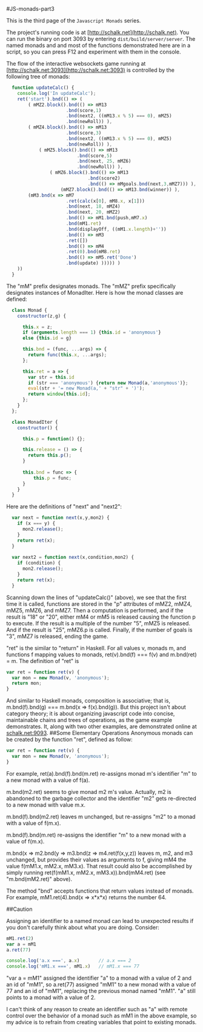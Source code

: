 #JS-monads-part3
 
This is the third page of the `Javascript Monads` series.  

The project's running code is at [http://schalk.net](http://schalk.net). You can run the binary on port 3093 by entering `dist/build/server/server`. The named monads and and most of the functions demonstrated here are in a script, so you can press F12 and experiment with them in the console.

The flow of the interactive websockets game running at [http://schalk.net:3093](http://schalk.net:3093) is controlled by the following tree of monads:

```javascript
  function updateCalc() { 
    console.log('In updateCalc');
    ret('start').bnd(() => (
        ( mMZ2.block().bnd(() => mM13
                      .bnd(score,1)
                      .bnd(next2, ((mM13.x % 5) === 0), mMZ5) 
                      .bnd(newRoll)) ),
        ( mMZ4.block().bnd(() => mM13
                      .bnd(score,3)
                      .bnd(next2, ((mM13.x % 5) === 0), mMZ5) 
                      .bnd(newRoll)) ),
            ( mMZ5.block().bnd(() => mM13
                          .bnd(score,5)
                          .bnd(next, 25, mMZ6)
                          .bnd(newRoll)) ),
                ( mMZ6.block().bnd(() => mM13
                              .bnd(score2) 
                              .bnd(() => mMgoals.bnd(next,3,mMZ7))) ),
                    (mMZ7.block().bnd(() => mM13.bnd(winner)) ),                 
        (mM3.bnd(x => mM7
                      .ret(calc(x[0], mM8.x, x[1]))
                      .bnd(next, 18, mMZ4)
                      .bnd(next, 20, mMZ2) 
                      .bnd(() => mM1.bnd(push,mM7.x)
                      .bnd(mM1.ret)
                      .bnd(displayOff, ((mM1.x.length)+''))
                      .bnd(() => mM3
                      .ret([])
                      .bnd(() => mM4
                      .ret(0).bnd(mM8.ret)
                      .bnd(() => mM5.ret('Done')
                      .bnd(update) ))))) ) 
    ))     
  }
```

The "mM" prefix designates monads. The "mMZ" prefix specifically designates instances of MonadIter. Here is how the monad classes are defined:

```javascript
  class Monad {
    constructor(z,g) {

      this.x = z;
      if (arguments.length === 1) {this.id = 'anonymous'}
      else {this.id = g}

      this.bnd = (func, ...args) => {
        return func(this.x, ...args);
      };

      this.ret = a => {
        var str = this.id
        if (str === 'anonymous') {return new Monad(a,'anonymous')};
        eval(str + '= new Monad(a,' + "str" + ')'); 
        return window[this.id];
      };
    }
  };

  class MonadIter {
    constructor() {

      this.p = function() {};

      this.release = () => {
        return this.p();
      }
 
      this.bnd = func => {
          this.p = func;
      }
    }
  }
```
Here are the definitions of "next" and "next2":

```javascript
  var next = function next(x,y,mon2) {
    if (x === y) {
      mon2.release();
    }
    return ret(x);
  }
  
  var next2 = function next(x,condition,mon2) {
    if (condition) {
      mon2.release();
    }
    return ret(x);
  }
```
Scanning down the lines of "updateCalc()" (above), we see that the first time it is called, functions are stored in the "p" attributes of mMZ2, mMZ4, mMZ5, mMZ6, and mMZ7. Then a computation is performed, and if the result is "18" or "20",  either mM4 or mM5 is released causing the function p to execute. If the result is a multiple of the number "5", mMZ5 is released. And if the result is "25", mMZ6.p is called. Finally, if the number of goals is "3", mMZ7 is released, ending the game.

"ret" is the similar to "return" in Haskell. For all values v, monads m, and functions f mapping values to monads, ret(v).bnd(f) === f(v) and m.bnd(ret) = m. The definition of "ret" is 
```javascript
var ret = function ret(v) {
  var mon = new Monad(v, 'anonymous');
  return mon;
}
```
And similar to Haskell monads, composition is associative; that is, m.bnd(f).bnd(g) === m.bnd(x => f(x).bnd(g)). But this project isn't about category theory; it is about organizing javascript code into concise, maintainable chains and trees of operations, as the game example demonstrates. It, along with two other examples, are demonstrated online at [schalk.net:9093](http://schalk.net:9093).
##Some Elementary Operations
Anonymous monads can be created by the function "ret", defined as follow:
```javascript
var ret = function ret(v) {
  var mon = new Monad(v, 'anonymous');
}
```
For example, ret(a).bnd(f).bnd(m.ret) re-assigns monad m's identifier "m" to a new monad with a value of f(a). 

m.bnd(m2.ret) seems to give monad m2 m's value. Actually, m2 is abandoned to the garbage collector and the identifier "m2" gets re-directed to a new monad with value m.x.

m.bnd(f).bnd(m2.ret) leaves m unchanged, but re-assigns "m2" to a monad with a value of  f(m.x).

m.bnd(f).bnd(m.ret) re-assigns the identifier "m" to a new monad with a value of f(m.x).

m.bnd(x => m2.bnd(y => m3.bnd(z => m4.ret(f(x,y,z)) leaves m, m2, and m3 unchanged, but provides their values as arguments to f, giving mM4 the value f(mM1.x, mM2.x, mM3.x). That result could also be accomplished by simply running ret(f(mM1.x, mM2.x, mM3.x)).bnd(mM4.ret) (see "m.bnd(mM2.ret)" above).

The method "bnd" accepts functions that return values instead of monads. For example, mM1.ret(4).bnd(x => x\*x\*x) returns the number 64.


##Caution

Assigning an identifier to a named monad can lead to unexpected results if you don't carefully think about what you are doing. Consider:
```javascript
mM1.ret(2)
var a = mM1
a.ret(77)

console.log('a.x ===', a.x)       // a.x === 2
console.log('mM1.x ===', mM1.x)   // mM1.x === 77
```
"var a = mM1" assigned the identifier "a" to a monad with a value of 2 and an id of "mM1", so a.ret(77) assigned "mM1" to a new monad with a value of 77 and an id of "mM1", replacing the previous monad named "mM1". "a" still points to a monad with a value of 2.

I can't think of any reason to create an identifier such as "a" with remote control over the behavior of a monad such as mM1 in the above example, so my advice is to refrain from creating variables that point to existing monads.  


